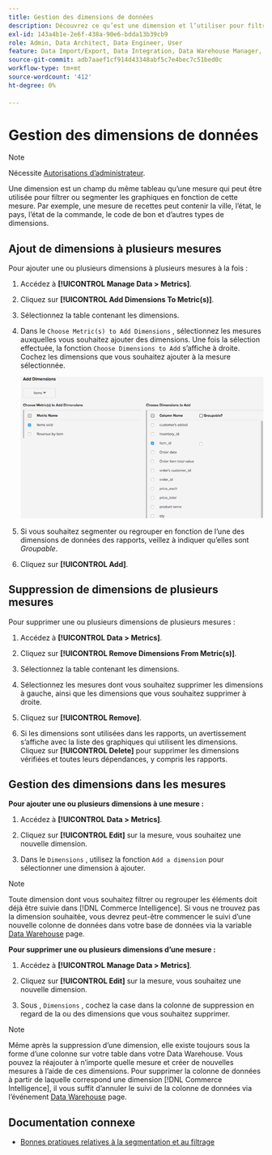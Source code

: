 ```yaml
---
title: Gestion des dimensions de données
description: Découvrez ce qu’est une dimension et l’utiliser pour filtrer ou segmenter les graphiques en fonction d’une mesure.
exl-id: 143a4b1e-2e6f-438a-90e6-bdda13b39cb9
role: Admin, Data Architect, Data Engineer, User
feature: Data Import/Export, Data Integration, Data Warehouse Manager, Commerce Tables
source-git-commit: adb7aaef1cf914d43348abf5c7e4bec7c51bed0c
workflow-type: tm+mt
source-wordcount: '412'
ht-degree: 0%

---
```


# Gestion des dimensions de données

>[!NOTE]
>
>Nécessite [Autorisations d’administrateur](../../administrator/user-management/user-management.md).

Une dimension est un champ du même tableau qu’une mesure qui peut être utilisée pour filtrer ou segmenter les graphiques en fonction de cette mesure. Par exemple, une mesure de recettes peut contenir la ville, l’état, le pays, l’état de la commande, le code de bon et d’autres types de dimensions.

## Ajout de dimensions à plusieurs mesures

Pour ajouter une ou plusieurs dimensions à plusieurs mesures à la fois :

1. Accédez à **[!UICONTROL Manage Data > Metrics]**.

1. Cliquez sur **[!UICONTROL Add Dimensions To Metric(s)]**.

1. Sélectionnez la table contenant les dimensions.

1. Dans le `Choose Metric(s) to Add Dimensions` , sélectionnez les mesures auxquelles vous souhaitez ajouter des dimensions. Une fois la sélection effectuée, la fonction `Choose Dimensions to Add` s’affiche à droite. Cochez les dimensions que vous souhaitez ajouter à la mesure sélectionnée.

   ![](../../assets/Add_Dimensions.png)

1. Si vous souhaitez segmenter ou regrouper en fonction de l’une des dimensions de données des rapports, veillez à indiquer qu’elles sont _Groupable_.

1. Cliquez sur **[!UICONTROL Add]**.

## Suppression de dimensions de plusieurs mesures

Pour supprimer une ou plusieurs dimensions de plusieurs mesures :

1. Accédez à **[!UICONTROL Data > Metrics]**.

1. Cliquez sur **[!UICONTROL Remove Dimensions From Metric(s)]**.

1. Sélectionnez la table contenant les dimensions.

1. Sélectionnez les mesures dont vous souhaitez supprimer les dimensions à gauche, ainsi que les dimensions que vous souhaitez supprimer à droite.

1. Cliquez sur **[!UICONTROL Remove]**.

1. Si les dimensions sont utilisées dans les rapports, un avertissement s’affiche avec la liste des graphiques qui utilisent les dimensions. Cliquez sur **[!UICONTROL Delete]** pour supprimer les dimensions vérifiées et toutes leurs dépendances, y compris les rapports.

## Gestion des dimensions dans les mesures

**Pour ajouter une ou plusieurs dimensions à une mesure :**

1. Accédez à **[!UICONTROL Data > Metrics]**.

1. Cliquez sur **[!UICONTROL Edit]** sur la mesure, vous souhaitez une nouvelle dimension.

1. Dans le `Dimensions` , utilisez la fonction `Add a dimension` pour sélectionner une dimension à ajouter.

>[!NOTE]
>
>Toute dimension dont vous souhaitez filtrer ou regrouper les éléments doit déjà être suivie dans [!DNL Commerce Intelligence]. Si vous ne trouvez pas la dimension souhaitée, vous devrez peut-être commencer le suivi d’une nouvelle colonne de données dans votre base de données via la variable [Data Warehouse](../data-warehouse-mgr/tour-dwm.md) page.


**Pour supprimer une ou plusieurs dimensions d’une mesure :**

1. Accédez à **[!UICONTROL Manage Data > Metrics]**.

1. Cliquez sur **[!UICONTROL Edit]** sur la mesure, vous souhaitez une nouvelle dimension.

1. Sous , `Dimensions` , cochez la case dans la colonne de suppression en regard de la ou des dimensions que vous souhaitez supprimer.

>[!NOTE]
>
>Même après la suppression d’une dimension, elle existe toujours sous la forme d’une colonne sur votre table dans votre Data Warehouse. Vous pouvez la réajouter à n’importe quelle mesure et créer de nouvelles mesures à l’aide de ces dimensions. Pour supprimer la colonne de données à partir de laquelle correspond une dimension [!DNL Commerce Intelligence], il vous suffit d’annuler le suivi de la colonne de données via l’événement [Data Warehouse](../data-warehouse-mgr/tour-dwm.md) page.

## Documentation connexe

* [Bonnes pratiques relatives à la segmentation et au filtrage](../../best-practices/segment-filter.md)
